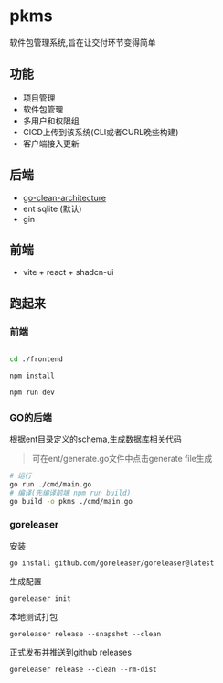 # pkms

软件包管理系统,旨在让交付环节变得简单

## 功能

- 项目管理
- 软件包管理
- 多用户和权限组
- CICD上传到该系统(CLI或者CURL晚些构建)
- 客户端接入更新

## 后端

- [go-clean-architecture ](https://github.com/amitshekhariitbhu/go-backend-clean-architecture)
- ent sqlite (默认)
- gin

## 前端

- vite + react + shadcn-ui

## 跑起来

### 前端

```bash

cd ./frontend

npm install 

npm run dev 

``` 

### GO的后端

根据ent目录定义的schema,生成数据库相关代码
> 可在ent/generate.go文件中点击generate file生成

```bash
# 运行
go run ./cmd/main.go
# 编译(先编译前端 npm run build)
go build -o pkms ./cmd/main.go
```

### goreleaser

安装

```shell
go install github.com/goreleaser/goreleaser@latest
```

生成配置

```shell
goreleaser init
```

本地测试打包

```shell
goreleaser release --snapshot --clean
```

正式发布并推送到github releases

```shell
goreleaser release --clean --rm-dist
```